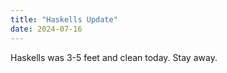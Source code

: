 ```yaml
---
title: "Haskells Update"
date: 2024-07-16
---
```


Haskells was 3-5 feet and clean today. Stay away.

